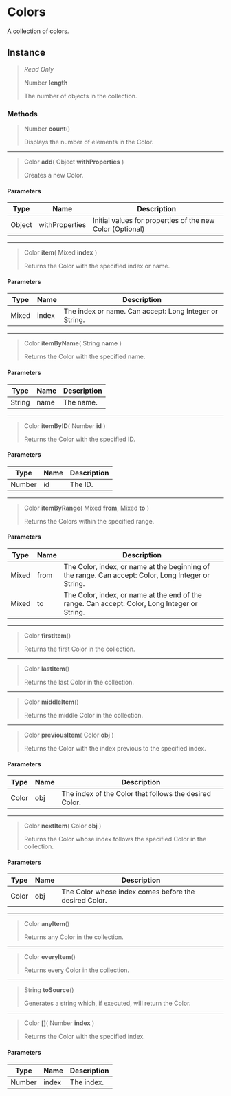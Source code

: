 # Colors
A collection of colors.

## Instance
> *Read Only* 
> 
> Number **length** 
>
> The number of objects in the collection.

### Methods
> Number **count**()
> 
> Displays the number of elements in the Color.
*** 
> Color **add**( Object **withProperties** )
> 
> Creates a new Color.
#### Parameters
| Type | Name | Description |
|---|---|---|
| Object | withProperties | Initial values for properties of the new Color (Optional) |

*** 
> Color **item**( Mixed **index** )
> 
> Returns the Color with the specified index or name.
#### Parameters
| Type | Name | Description |
|---|---|---|
| Mixed | index | The index or name. Can accept: Long Integer or String. |

*** 
> Color **itemByName**( String **name** )
> 
> Returns the Color with the specified name.
#### Parameters
| Type | Name | Description |
|---|---|---|
| String | name | The name. |

*** 
> Color **itemByID**( Number **id** )
> 
> Returns the Color with the specified ID.
#### Parameters
| Type | Name | Description |
|---|---|---|
| Number | id | The ID. |

*** 
> Color **itemByRange**( Mixed **from**, Mixed **to** )
> 
> Returns the Colors within the specified range.
#### Parameters
| Type | Name | Description |
|---|---|---|
| Mixed | from | The Color, index, or name at the beginning of the range. Can accept: Color, Long Integer or String. |
| Mixed | to | The Color, index, or name at the end of the range. Can accept: Color, Long Integer or String. |

*** 
> Color **firstItem**()
> 
> Returns the first Color in the collection.
*** 
> Color **lastItem**()
> 
> Returns the last Color in the collection.
*** 
> Color **middleItem**()
> 
> Returns the middle Color in the collection.
*** 
> Color **previousItem**( Color **obj** )
> 
> Returns the Color with the index previous to the specified index.
#### Parameters
| Type | Name | Description |
|---|---|---|
| Color | obj | The index of the Color that follows the desired Color. |

*** 
> Color **nextItem**( Color **obj** )
> 
> Returns the Color whose index follows the specified Color in the collection.
#### Parameters
| Type | Name | Description |
|---|---|---|
| Color | obj | The Color whose index comes before the desired Color. |

*** 
> Color **anyItem**()
> 
> Returns any Color in the collection.
*** 
> Color **everyItem**()
> 
> Returns every Color in the collection.
*** 
> String **toSource**()
> 
> Generates a string which, if executed, will return the Color.
*** 
> Color **[]**( Number **index** )
> 
> Returns the Color with the specified index.
#### Parameters
| Type | Name | Description |
|---|---|---|
| Number | index | The index. |


